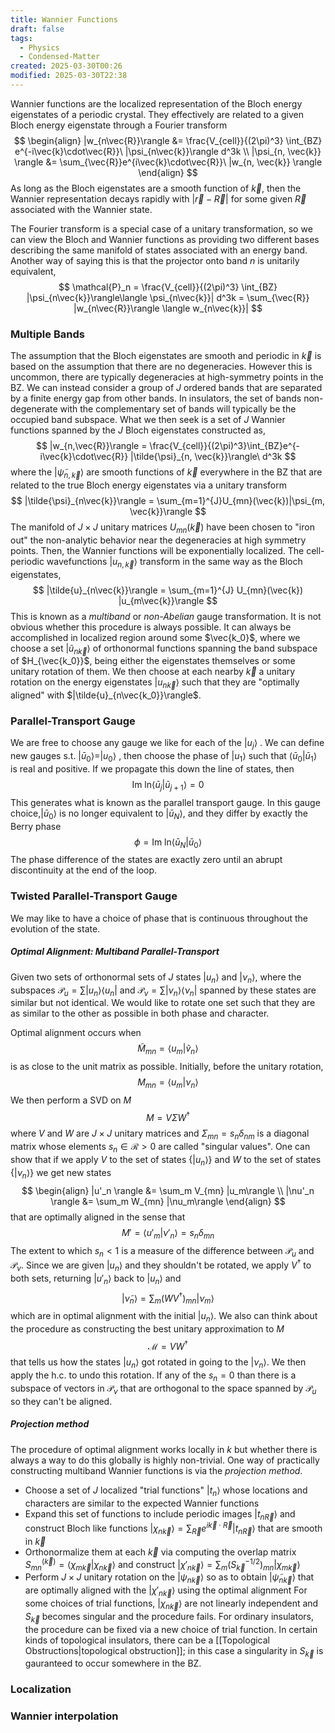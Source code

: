 ```yaml
---
title: Wannier Functions
draft: false
tags:
  - Physics
  - Condensed-Matter
created: 2025-03-30T00:26
modified: 2025-03-30T22:38
---
```


Wannier functions are the localized representation of the Bloch energy eigenstates of a periodic crystal. They effectively are related to a given Bloch energy eigenstate through a Fourier transform
$$
\begin{align}
|w_{n\vec{R}}\rangle &= \frac{V_{cell}}{(2\pi)^3} \int_{BZ} e^{-i\vec{k}\cdot\vec{R}}\ |\psi_{n\vec{k}}\rangle d^3k \\
|\psi_{n, \vec{k}} \rangle &= \sum_{\vec{R}}e^{i\vec{k}\cdot\vec{R}}\ |w_{n, 
\vec{k}} \rangle
\end{align}
$$
As long as the Bloch eigenstates are a smooth function of $\vec{k}$, then the Wannier representation decays rapidly with $|\vec{r} -\vec{R}|$  for some given $\vec{R}$ associated with the Wannier state. 

The Fourier transform is a special case of a unitary transformation, so we can view the Bloch and Wannier functions as providing two different bases describing the same manifold of states associated with an energy band. Another way of saying this is that the projector onto band $n$ is unitarily equivalent,
$$
\mathcal{P}_n = \frac{V_{cell}}{(2\pi)^3} \int_{BZ} |\psi_{n\vec{k}}\rangle\langle \psi_{n\vec{k}}| d^3k = \sum_{\vec{R}} |w_{n\vec{R}}\rangle \langle w_{n\vec{k}}|
$$
### Multiple Bands
The assumption that the Bloch eigenstates are smooth and periodic in $\vec{k}$ is based on the assumption that there are no degeneracies. However this is uncommon, there are typically degeneracies at high-symmetry points in the BZ. We can instead consider a group of $J$ ordered bands that are separated by a finite energy gap from other bands. In insulators, the set of bands non-degenerate with the complementary set of bands will typically be the occupied band subspace. What we then seek is a set of $J$ Wannier functions spanned by the $J$ Bloch eigenstates constructed as,
$$
|w_{n,\vec{R}}\rangle = \frac{V_{cell}}{(2\pi)^3}\int_{BZ}e^{-i\vec{k}\cdot\vec{R}}
|\tilde{\psi}_{n, \vec{k}}\rangle\  d^3k
$$
where the $|\tilde{\psi}_{n, \vec{k}}\rangle$ are smooth functions of $\vec{k}$ everywhere in the BZ that are related to the true Bloch energy eigenstates via a unitary transform
$$
|\tilde{\psi}_{n\vec{k}}\rangle = \sum_{m=1}^{J}U_{mn}(\vec{k})|\psi_{m, \vec{k}}\rangle
$$
The manifold of $J \times J$ unitary matrices $U_{mn}(\vec{k})$ have been chosen to "iron out" the non-analytic behavior near the degeneracies at high symmetry points. Then, the Wannier functions will be exponentially localized. The cell-periodic wavefunctions $|u_{n,\vec{k}}\rangle$ transform in the same way as the Bloch eigenstates,
$$
|\tilde{u}_{n\vec{k}}\rangle = \sum_{m=1}^{J} U_{mn}(\vec{k}) |u_{m\vec{k}}\rangle
$$
This is known as a _multiband_ or _non-Abelian_ gauge transformation. It is not obvious whether this procedure is always possible. It can always be accomplished in localized region around some $\vec{k_0}$, where we choose a set $|\tilde{u}_{n\vec{k}}\rangle$ of orthonormal functions spanning the band subspace of $H_{\vec{k_0}}$, being either the eigenstates themselves or some unitary rotation of them. We then choose at each nearby $\vec{k}$ a unitary rotation on the energy eigenstates $|u_{n\vec{k}}\rangle$  such that they are "optimally aligned" with $|\tilde{u}_{n\vec{k_0}}\rangle$. 


### Parallel-Transport Gauge

We are free to choose any gauge we like for each of the $|u_j\rangle$ . We can define new gauges s.t. $|\bar{u}_0\rangle = |u_0\rangle$ , then choose the phase of $|u_1\rangle$ such that $\langle \bar{u}_0 | \bar{u}_1\rangle$ is real and positive. If we propagate this down the line of states, then 
$$
\text{Im}\ \text{ln} \langle \bar{u}_j | \bar{u}_{j+1}\rangle = 0
$$
This generates what is known as the parallel transport gauge. In this gauge choice,$|\bar{u}_0 \rangle$ is no longer equivalent to  $|\bar{u}_N \rangle$, and they differ by exactly the Berry phase
$$
\phi = \text{Im}\ \text{ln} \langle \bar{u}_N | \bar{u}_{0}\rangle
$$
The phase difference of the states are exactly zero until an abrupt discontinuity at the end of the loop. 

### Twisted Parallel-Transport Gauge
We may like to have a choice of phase that is continuous throughout the evolution of the state. 

##### Optimal Alignment: Multiband Parallel-Transport
Given two sets of orthonormal sets of $J$  states $|u_n\rangle$ and $|\nu_n\rangle$, where the subspaces  $\mathcal{P}_u = \sum |u_n\rangle \langle u_n |$ and $\mathcal{P}_{\nu} = \sum |\nu_n\rangle \langle \nu_n|$ spanned by these states are similar but not identical. We would like to rotate one set such that they are as similar to the other as possible in both phase and character. 

Optimal alignment occurs when 
$$
\tilde{M}_{mn} = \langle u_m| \tilde{v}_n \rangle
$$
is as close to the unit matrix as possible. Initially, before the unitary rotation,
$$
M_{mn} = \langle u_m | \nu_n \rangle
$$
We then perform a SVD on $M$ 
$$
M = V\Sigma W^{\dagger}
$$
where $V$ and $W$ are $J\times J$ unitary matrices and $\Sigma_{mn} = s_n \delta_{nm}$ is a diagonal matrix whose elements $s_n \in \mathcal{R} \gt 0$ are called "singular values". One can show that if we apply $V$ to the set of states $\{ |u_n\rangle \}$ and $W$ to the set of states $\{ |\nu_n\rangle \}$ we get new states
$$
\begin{align}
|u'_n \rangle &= \sum_m V_{mn} |u_m\rangle \\
|\nu'_n \rangle &= \sum_m W_{mn} |\nu_m\rangle
\end{align}
$$
that are optimally aligned in the sense that 
$$
M' = \langle u'_m | \nu'_n \rangle = s_n \delta_{mn}
$$
The extent to which $s_n \lt 1$ is a measure of the difference between $\mathcal{P}_u$ and $\mathcal{P}_{\nu}$. Since we are given $|u_n\rangle$ and they shouldn't be rotated, we apply $V^{\dagger}$ to both sets, returning $|u'_n \rangle$ back to $|u_n\rangle$ and 
$$
|\tilde{\nu}_n\rangle = \sum_m (WV^{\dagger})_{mn} | \nu_m \rangle
$$
which are in optimal alignment with the initial $|u_n\rangle$. We also can think about the procedure as constructing the best unitary approximation to $M$ 
$$
\mathcal{M} = VW^{\dagger}
$$
that tells us how the states $|u_n\rangle$ got rotated in going to the $|\nu_n\rangle$. We then apply the h.c. to undo this rotation. If any of the $s_n = 0$ than there is a subspace of vectors in $\mathcal{P}_{\nu}$ that are orthogonal to the space spanned by $\mathcal{P}_u$ so they can't be aligned. 

##### Projection method
The procedure of optimal alignment works locally in $k$ but whether there is always a way to do this globally is highly non-trivial. One way of practically constructing multiband Wannier functions is via the _projection method_. 
- Choose a set of $J$ localized "trial functions" $|t_n \rangle$ whose locations and characters are similar to the expected Wannier functions
- Expand this set of functions to include periodic images $|t_{n\vec{R}}\rangle$ and construct Bloch like functions $|\chi_{n\vec{k}}\rangle = \sum_{\vec{R}} e^{i\vec{k}\cdot\vec{R}} |t_{n\vec{R}}\rangle$ that are smooth in $\vec{k}$ 
- Orthonormalize them at each $\vec{k}$ via computing the overlap matrix $S^{(\vec{k})}_{mn} = \langle \chi_{m\vec{k}} | \chi_{n\vec{k}}\rangle$ and construct $|\chi'_{n\vec{k}}\rangle = \sum_m (S_{\vec{k}}^{-1/2})_{mn} |\chi_{m \vec{k}}\rangle$ 
- Perform $J\times J$ unitary rotation on the $|\psi_{n\vec{k}}\rangle$ so as to obtain $|\tilde{\psi}_{n\vec{k}}\rangle$ that are optimally aligned with the $|\chi'_{n\vec{k}}\rangle$ using the optimal alignment 
For some choices of trial functions, $|\chi_{n\vec{k}}\rangle$ are not linearly independent and $S_{\vec{k}}$ becomes singular and the procedure fails. For ordinary insulators, the procedure can be fixed via a new choice of trial function. In certain kinds of topological insulators, there can be a [[Topological Obstructions|topological obstruction]]; in this case a singularity in $S_{\vec{k}}$ is gauranteed to occur somewhere in the BZ.

### Localization


### Wannier interpolation